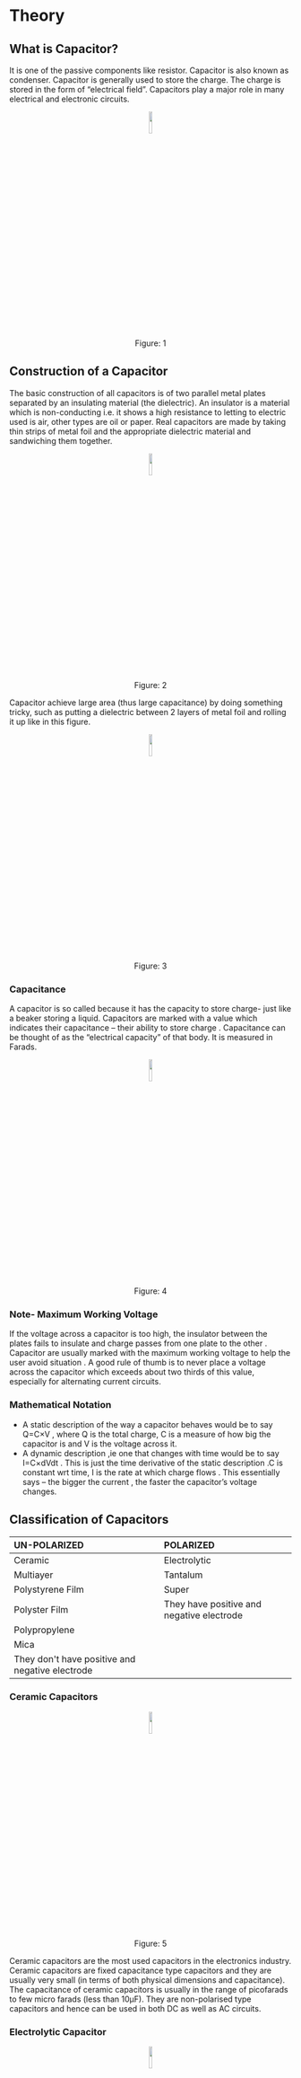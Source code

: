 # Theory

## What is Capacitor?
It is one of the passive components like resistor. Capacitor is also known as condenser. Capacitor is generally used to store the charge. The charge is stored in the form of “electrical field”. Capacitors play a major role in many electrical and electronic circuits.

<div align="center">
<img src="images/i1.png" width="10%">
<p>Figure: 1 </p>
</div>

## Construction of a Capacitor

The basic construction of all capacitors is of two parallel metal plates separated by an insulating material (the dielectric). An insulator is a material which is non-conducting i.e. it shows a high resistance to letting to electric used is air, other types are oil or paper. Real capacitors are made by taking thin strips of metal foil and the appropriate dielectric material and sandwiching them together.
<div align="center">
<img src="images/i2.png" width="10%">
<p>Figure: 2 </p>
</div>

Capacitor achieve large area (thus large capacitance) by doing something tricky, such as putting a dielectric between 2 layers of metal foil and rolling it up like in this figure.

<div align="center">
<img src="images/i3.png" width="10%">
<p>Figure: 3 </p>
</div>

### Capacitance

A capacitor is so called because it has the capacity to store charge- just like a beaker storing a liquid. Capacitors are marked with a value which indicates their capacitance – their ability to store charge . Capacitance can be thought of as the “electrical capacity” of that body. It is measured in Farads.

<div align="center">
<img src="images/i4.png" width="10%">
<p>Figure: 4 </p>
</div>

### Note- Maximum Working Voltage

If the voltage across a capacitor is too high, the insulator between the plates fails to insulate and charge passes from one plate to the other . Capacitor are usually marked with the maximum working voltage to help the user avoid situation .
A good rule of thumb is to never place a voltage across the capacitor which exceeds about two thirds of this value, especially for alternating current circuits.

### Mathematical Notation

- A static description of the way a capacitor behaves would be to say Q=C×V , where Q is the total charge, C is a measure of how big the capacitor is and V is the voltage across it.
- A dynamic description ,ie one that changes with time would be to say I=C×dVdt . This is just the time derivative of the static description .C is constant wrt time, I is the rate at which charge flows . This essentially says – the bigger the current , the faster the capacitor’s voltage changes.

## Classification of Capacitors
UN-POLARIZED | POLARIZED 
:--|:--|
Ceramic | Electrolytic |
Multiayer | Tantalum |
Polystyrene Film | Super |
Polyster Film | They have positive and negative electrode |
Polypropylene |  | 
Mica | |
They don't have positive and negative electrode | |

### Ceramic Capacitors

<div align="center">
<img src="images/capa3.png" width="10%">
<p>Figure: 5 </p>
</div>



Ceramic capacitors are the most used capacitors in the electronics industry. Ceramic capacitors are fixed capacitance type capacitors and they are usually very small (in terms of both physical dimensions and capacitance). The capacitance of ceramic capacitors is usually in the range of picofarads to few micro farads (less than 10µF). They are non-polarised type capacitors and hence can be used in both DC as well as AC circuits.


### Electrolytic Capacitor
<div align="center">
<img src="images/i15.png" width="10%">
<p>Figure: 6 </p>
</div>
Electrolytic capacitors are polarized and they must be connected the correct way round , atleast one of their leads will be marked + or – . It is very easy to find the values of electrolytic capacitors because they are clearly printed with their capacitance and voltage rating.



### Tantalum Capacitor



<div align="center">
<img src="images/i16.png" width="10%">
<p>Figure: 7 </p>
</div>
Tantalum bead capacitors are polarized and have low voltage ratings like electrolytic capacitors . Usually , the “+” symbol is used to show the positive component lead . Modern tantalum bead capacitors are printed with their capacitance voltage and polarity in full. However older ones use a color – code systems which has two stripes (for the two digits ) and a spot of color for the number of zeros to give the value in uF.

### Un-polarized Capacitors- small values(upto 1uF)



<div align="center">
<img src="images/i17.png" width="10%">
<p>Figure: 8 </p>
</div>
The value printed but without a multiplier, so you need to use experience to work out what the multiplier should be! For example 0.1 means 0.1 pF. Sometimes the multiplier is used in place of the decimal point: For example: 4n7 means 4.7nF.


## Un-polarized Capacitors — Capacitor Number Code

<div align="center">
<img src="images/i18.png" width="10%">
<p>Figure: 9 </p>
</div>
A number code is often used on small capacitors where printing is difficult: The 1st number is the 1st digit, the 2nd number is the 2nd digit, the 3rd number is the number of zeros to give the capacitance in pF. Ignore any letters - they just indicate tolerance and voltage rating. For example: 102 means 1000pF (not 102pF!) For example: 472J means 4700pF (J means 5% tolerance).

### Un-polarized Capacitors — Capacitor Color Code

<div align="center">
<img src="images/i19.png" width="10%">
<p>Figure: 10 </p>
</div>

### Capacitors in series

Capacitors in series means two or more capacitors connected in a single line. Positive plate of the one capacitor is connected to the negative plate of the next capacitor.

<div align="center">
<img src="images/capa1.png" width="10%">
<p>Figure: 11 </p>
</div>

$$Q_T= Q_1=Q_2=.... =Q$$

$$I_C = I1=I2=...=I$$

where,
$$Q_T$$ is the total charge,
$$I_C$$ is the capacitive current

When the capacitors are connected in series Charge and current is same on all the capacitors.

For series capacitors same quantity of electrons will flow through each capacitor because the charge on each plate is coming from the adjacent plate. So, coulomb charge is same. As current is nothing but flow of electrons, current is also same.

Equivalent Capacitance for two capacitors in series,
$$\frac{1}{C_eq}=\frac{1}{C_1}+\frac{1}{C_2}$$
 
$$\frac{1}{C_eq}=\frac{C_1C_2}{C_1+C_2}$$


### Capacitors in parallel

When the capacitors are connected in parallel the total capacitance value is increased. There are some applications where higher capacitance values are required.
<div align="center">
<img src="images/capa2.png" width="10%">
<p>Figure: 12 </p>
</div>


All the capacitors which are connected in parallel have the same voltage and is equal to the VT applied between the input and output terminals of the circuit.

VT=V1=V2


Equivalent Capacitance for two capacitors in parallel,
Ceq=C1+C2

### Function of Capacitance

Consider a circuit set up like the one at the side. What will happen when the switch is closed?
The ammeter will

- How a steady reading
- Show a reading of ’0’
- Flick back and forth
- Flick on one side and come back to ‘0’

<div align="center">
<img src="images/i5.png" width="10%">
<p>Figure: 13 </p>
</div>

Now let’s place large metal plate at each of the connectors a few millimetres apart.
What will happen when the switch is closed?
The Ammeter will
- Show a steady reading
- Show a reading of ‘0’
- Flick back and forth
- Flick on one sid and come back to ‘0’

<div align="center">
<img src="images/i6.png" width="10%">
<p>Figure: 14 </p>
</div>
Let us extend this by placing a galvanometer on both sides of the capacitor and using a two-way switch .
What will happen when the switch is connected to ‘P’?
For both of the Ammeters

- Neither moves
- Both flick briefly to left
- Both flick briefly to right
- They flick in opposite dirs
<div align="center">
<img src="images/i7.png" width="10%">
<p>Figure: 15 </p>
</div>

After moving to ‘P’ now the switch is moved to ‘O’.
What will happen?
For both of the Ammeters
- Neither moves
- Both flick briefly to left
- Both flick briefly to right
- They flick in opposite dirs

<div align="center">
<img src="images/i8.png" width="10%">
<p>Figure: 16 </p>
</div>
Instead of moving to ’P’ the first time ,if the switch is first moved to ‘O’ .
what will happen?
For both of the Ammeters
- Neither moves
- Both flick briefly to left
- Both flick briefly to right
- They flick in opposite dirs
<div align="center">
<img src="images/i9.png" width="10%">
<p>Figure: 17 </p>
</div>

The behaviour of the ammeter needles in the previous experiment suggests that a current flow firstly one way ,then the other as the switch is moved from P to O. So, this suggests
- Equal amounts of charge flows off one plate and onto the other
- More charge flows off plate A than plate B
- More charge flows off plate B than plate A
- No charge flows at all
<div align="center">
<img src="images/i10.png" width="10%">
<p>Figure: 18 </p>
</div>

### Charging and Discharging

We say that the capacitor is charged up when connected to P and discharged when moved to .

### Charging

The plate on the capacitor that attaches to the negative terminal of the battery accepts electrons that the battery is producing .The plate on the capacitor that attaches to the positive terminal of the battery loses electrons to the battery. Once it’s charged , the capacitor has the sam voltage as the battery.
<div align="center">
<img src="images/i11.png" width="10%">
<p>Figure: 19 </p>
</div>
### Charging - Question

Here you have a battery ,light bulb and a capacitor .If they are connected – what will happen to the bulb?
<div align="center">
<img src="images/i12.png" width="10%">
<p>Figure: 20 </p>
</div>

- It will never glow
- It will glow as long as the battery is connected
- It will first glow and then keep dimming and finally turn off

### Discharging

<div align="center">
<img src="images/i13.png" width="10%">
<p>Figure: 21 </p>
</div>

If you then remove the battery and replace it with a wire , current will flow from one plate of the capacitor to the other. The bulb will light initially and then dim as the capacitor discharges , until it is completely out.

A color code was used on polyester capacitors for many years. It is now obsolete, but of course there are many still around. The colors should be read like the resistor code, the top three color bands giving the value in pF. Ignore the 4th band (tolerance) and 5th band (voltage rating). .For example: brown, black, orange means 10000pF. Note that there are no gaps between the color bands, so 2 identical bands actually appear as a wide band. For example: wide red, yellow means 220nF.

